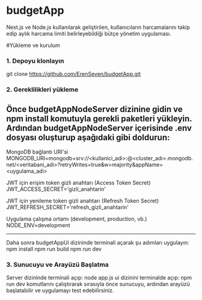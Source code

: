 # budgetApp
Next.js ve Node.js kullanılarak geliştirilen, kullanıcıların harcamalarını takip edip aylık harcama limiti belirleyebildiği bütçe yönetim uygulaması.

#Yükleme ve kurulum 

### 1. Depoyu klonlayın
git clone https://github.com/ErenSeven/budgetApp.git

### 2. Gereklilikleri yükleme
Önce budgetAppNodeServer dizinine gidin ve npm install komutuyla gerekli paketleri yükleyin.
Ardından budgetAppNodeServer içerisinde .env dosyası oluşturup aşağıdaki gibi doldurun:
----------------------------------------------------------------------------------------------------------------------------------------------------------------------
MongoDB bağlantı URI'si
MONGODB_URI=mongodb+srv://<kullanici_adi>:<sifre>@<cluster_adı>.mongodb.net/<veritabani_adi>?retryWrites=true&w=majority&appName=<uygulama_adi>

JWT için erişim token gizli anahtarı (Access Token Secret)
JWT_ACCESS_SECRET='gizli_anahtarin'

JWT için yenileme token gizli anahtarı (Refresh Token Secret)
JWT_REFRESH_SECRET='refresh_gizli_anahtarin'

Uygulama çalışma ortamı (development, production, vb.)
NODE_ENV=development

----------------------------------------------------------------------------------------------------------------------------------------------------------------------
Daha sonra budgetAppUi dizininde terminali açarak şu adımları uygulayın:
npm install
npm run build
npm run dev

### 3. Sunucuyu ve Arayüzü Başlatma
Server dizininde terminali açıp:
node app.js 
ui dizinini terminalde açıp:
npm run dev 
komutlarını çalıştırarak sırasıyla önce sunucuyu, ardından arayüzü başlatabilir ve uygulamayı test edebilirsiniz.




